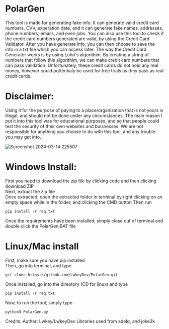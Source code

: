 # PolarGen
This tool is made for generating fake info.  It can generate valid credit card numbers, CVV, experation date, and it can generate fake names, addresses, phone numbers, emails, and even jobs.  You can also use this tool to check if the credit card numbers generated are valid, by using the Credit Card Validator.  After you have generate info, you can then choose to save the info in a txt file which you can access later.  The way the Credit Card Generator works is by using Luhn's algorithim.  By creating a string of numbers that follow this algorithim, we can make credit card numbers that can pass validation.  Unfortunately, these credit cards do not hold any real money, however could pottentialy be used for free trials as they pass as real credit cards.  

# Disclaimer:  
Using it for the purpose of paying to a place/organization that is not yours is illegal, and should not be done under any circumstances.  The main reason I put it into this tool was for educational purposes, and so that people could test the security of their own websites and buisnesses.  We are not responsible for anything you choose to do with this tool, and any trouble you may get into.  

![Screenshot 2024-03-14 225507](https://github.com/LwkeyDev/PolarGen/assets/95990372/e1507e04-8529-4fa3-962e-a0955500bf65)

# Windows Install:
First you need to download the zip file by clicking code and then clicking download ZIP  
Next, extract the zip file    
Once extracted, open the extracted folder in terminal by right clicking on an empty space while in the folder, and clicking the CMD button
Then run

```
pip install -r req.txt
```
Once the requirements have been installed, simply close out of terminal and double click the PolarGen.BAT file  

# Linux/Mac install
First, make sure you have pip installed  
Then, go into terminal, and type
```
git clone https://github.com/LwkeyDev/PolarGen.git  
```
Once installed, go into the directory (CD for linux) and type
```
pip install -r req.txt
``` 
Now, to run the tool, simply type  

```
python3 PolarGen.py
```














Credits:
Author: Lwkey/LwkeyDev
Libraries used from adelq, and joke2k
